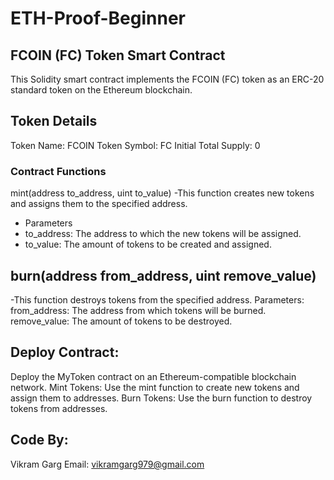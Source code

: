# ETH-Proof-Beginner

## FCOIN (FC) Token Smart Contract
This Solidity smart contract implements the FCOIN (FC) token as an ERC-20 standard token on the Ethereum blockchain.

## Token Details
Token Name: FCOIN Token Symbol: FC Initial Total Supply: 0

### Contract Functions
mint(address to_address, uint to_value) -This function creates new tokens and assigns them to the specified address.
* Parameters
* to_address: The address to which the new tokens will be assigned.
* to_value: The amount of tokens to be created and assigned.

## burn(address from_address, uint remove_value)
-This function destroys tokens from the specified address. Parameters: from_address: The address from which tokens will be burned. remove_value: The amount of tokens to be destroyed.

## Deploy Contract: 
Deploy the MyToken contract on an Ethereum-compatible blockchain network. Mint Tokens: Use the mint function to create new tokens and assign them to addresses. Burn Tokens: Use the burn function to destroy tokens from addresses.

## Code By:

Vikram Garg Email: vikramgarg979@gmail.com
